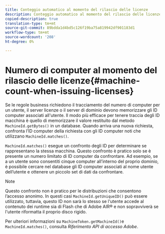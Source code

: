 ```yaml
---
title: Conteggio automatico al momento del rilascio delle licenze
description: Conteggio automatico al momento del rilascio delle licenze
copied-description: true
translation-type: tm+mt
source-git-commit: 89bdda1d4bd5c126f19ba75a819942df901183d1
workflow-type: tm+mt
source-wordcount: '208'
ht-degree: 0%

---
```



# Numero di computer al momento del rilascio delle licenze{#machine-count-when-issuing-licenses}

Se le regole business richiedono il tracciamento del numero di computer per un utente, il server licenze o il server di dominio devono memorizzare gli ID computer associati all&#39;utente. Il modo più efficace per tenere traccia degli ID macchina è quello di memorizzare il valore restituito dal metodo `MachineId.getBytes()` in un database. Quando arriva una nuova richiesta, confronta l’ID computer della richiesta con gli ID computer noti che utilizzano `MachineId.matches()`.

`MachineId.matches()` esegue un confronto degli ID per determinare se rappresentano la stessa macchina. Questo confronto è pratico solo se è presente un numero limitato di ID computer da confrontare. Ad esempio, se a un utente sono consentiti cinque computer all’interno del proprio dominio, è possibile cercare nel database gli ID computer associati al nome utente dell’utente e ottenere un piccolo set di dati da confrontare.

>[!NOTE]
>
>Questo confronto non è pratico per le distribuzioni che consentono l’accesso anonimo. In questi casi `MachineId.getUniqueID()` può essere utilizzato, tuttavia, questo ID non sarà lo stesso se l&#39;utente accede al contenuto dei runtime sia di Flash che di Adobe AIR® e non sopravviverà se l&#39;utente riformatta il proprio disco rigido.

Per ulteriori informazioni su `MachineToken.getMachineId()`e `MachineId.matches()`, consulta *Riferimento API di accesso Adobe*.
